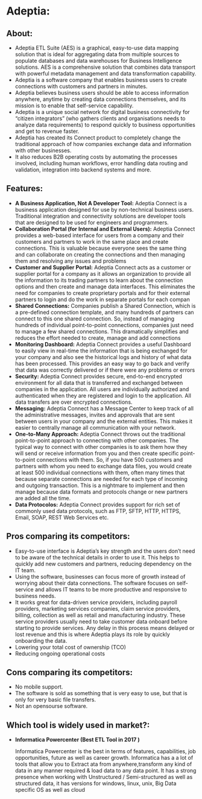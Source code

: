 # **Adeptia:**

## **About**:

-   Adeptia ETL Suite (AES) is a graphical, easy-to-use data mapping
    solution that is ideal for aggregating data from multiple sources to
    populate databases and data warehouses for Business
    Intelligence solutions. AES is a comprehensive solution that
    combines data transport with powerful metadata management and data
    transformation capability.
-   Adeptia is a software company that enables business users to create
    connections with customers and partners in minutes.
-   Adeptia believes business users should be able to access information
    anywhere, anytime by creating data connections themselves, and its
    mission is to enable that self-service capability.
-   Adeptia is a unique social network for digital business connectivity
    for “citizen integrators” (who gathers clients and organisations
    needs to analyze data requirements) to respond quickly to business
    opportunities and get to revenue faster.
-   Adeptia has created its Connect product to completely change the
    traditional approach of how companies exchange data and information
    with other businesses.
-   It also reduces B2B operating costs by automating the processes
    involved, including human workflows, error handling data routing and
    validation, integration into backend systems and more.

## **Features**:

-   **A Business Application, Not A Developer Tool:**
    Adeptia Connect is a business application designed for use by non-technical
    business users. Traditional integration and connectivity solutions
    are developer tools that are designed to be used for engineers
    and programmers.
-   **Collaboration Portal (for Internal and External Users):**
    Adeptia Connect provides a web-based interface for users from a company and
    their customers and partners to work in the same place and
    create connections. This is valuable because everyone sees the same
    thing and can collaborate on creating the connections and then
    managing them and resolving any issues and problems
-   **Customer and Supplier Portal:**
    Adeptia Connect acts as a customer
    or supplier portal for a company as it allows an organization to
    provide all the information to its trading partners to learn about
    the connection options and then create and manage data interfaces.
    This eliminates the need for companies to create proprietary portals
    and for their external partners to login and do the work in separate
    portals for each compan
-   **Shared Connections:**
    Companies publish a Shared Connection, which
    is a pre-defined connection template, and many hundreds of partners
    can connect to this one shared connection. So, instead of managing
    hundreds of individual point-to-point connections, companies just
    need to manage a few shared connections. This dramatically
    simplifies and reduces the effort needed to create, manage and add
    connections
-   **Monitoring Dashboard:**
    Adeptia Connect provides a useful Dashboard
    to easily view in real-time the information that is being exchanged
    for your company and also see the historical logs and history of
    what data has been processed. This provides an easy way to go back
    and verify that data was correctly delivered or if there were any
    problems or errors
-   **Security:**
    Adeptia Connect provides secure, end-to-end encrypted
    environment for all data that is transferred and exchanged between
    companies in the application. All users are individually authorized
    and authenticated when they are registered and login to
    the application. All data transfers are over encrypted connections.
-   **Messaging:**
    Adeptia Connect has a Message Center to keep track of
    all the administrative messages, invites and approvals that are sent
    between users in your company and the external entities. This makes
    it easier to centrally manage all communication with your network.
-   **One-to-Many Approach:**
    Adeptia Connect throws out the traditional
    point-to-point approach to connecting with other companies. The
    typical way to connect with other companies is to ask them how they
    will send or receive information from you and then create specific
    point-to-point connections with them. So, if you have 500 customers
    and partners with whom you need to exchange data files, you would
    create at least 500 individual connections with them, often many
    times that because separate connections are needed for each type of
    incoming and outgoing transaction. This is a nightmare to implement
    and then manage because data formats and protocols change or new
    partners are added all the time.
-   **Data Protocolos:**
    Adeptia Connect provides support for rich set of
    commonly used data protocols, such as FTP, SFTP, HTTP, HTTPS, Email,
    SOAP, REST Web Services etc.

## **Pros comparing its competitors:**

-   Easy-to-use interface is Adeptia’s key strength and the users don’t
    need to be aware of the technical details in order to use it. This
    helps to quickly add new customers and partners, reducing dependency
    on the IT team.
-   Using the software, businesses can focus more of growth instead of
    worrying about their data connections. The software focuses on
    self-service and allows IT teams to be more productive and
    responsive to business needs.
-   It works great for data-driven service providers, including payroll
    providers, marketing services companies, claim service providers,
    billing, collection as well as retail and manufacturing industry.
    These service providers usually need to take customer data onboard
    before starting to provide services. Any delay in this process means
    delayed or lost revenue and this is where Adeptia plays its role by
    quickly onboarding the data.
-   Lowering your total cost of ownership (TCO)
-   Reducing ongoing operational costs

## **Cons comparing its competitors:**

-   No mobile support.
-   The software is sold as something that is very easy to use, but that
    is only for very basic file transfers.
-   Not an opensourse software.

## **Which tool is widely used in market?:**

-   ****Informatica Powercenter (Best ETL Tool in 2017 )****

    Informatica Powercenter is the best in terms of features,
    capabilities, job opportunities, future as well as career growth.
    Informatica has a a lot of tools that allow you to Extract ata from
    anywhere,transform any kind of data in any manner required & load
    data to any data point. It has a strong presence when working with
    Unstructured / Semi-structured as well as structured data, it has
    versions for windows, linux, unix, Big Data specific OS as well as
    cloud


